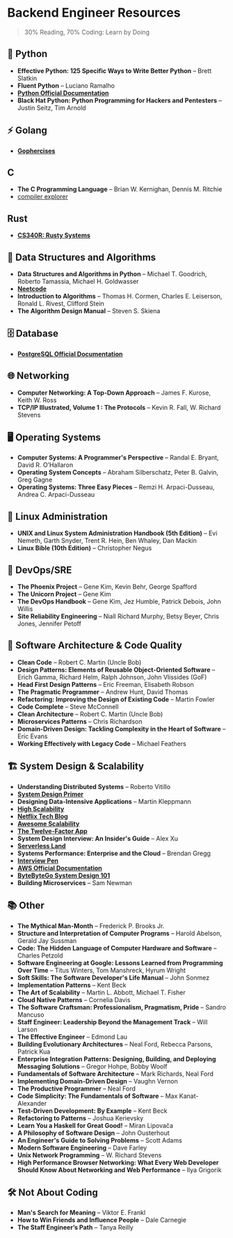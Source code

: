 # Backend Engineer Resources

> 30% Reading, 70% Coding: Learn by Doing

## 🐍 Python
- **Effective Python: 125 Specific Ways to Write Better Python** – Brett Slatkin  
- **Fluent Python** – Luciano Ramalho  
- **[Python Official Documentation](https://docs.python.org/3/)**  
- **Black Hat Python: Python Programming for Hackers and Pentesters** – Justin Seitz, Tim Arnold  

## ⚡ Golang
- **[Gophercises](https://gophercises.com/)**  

## C
- **The C Programming Language** – Brian W. Kernighan, Dennis M. Ritchie 
- [compiler explorer](https://godbolt.org/) 

## Rust
- **[CS340R: Rusty Systems](https://web.stanford.edu/class/cs340r/)**

## 📖 Data Structures and Algorithms
- **Data Structures and Algorithms in Python** – Michael T. Goodrich, Roberto Tamassia, Michael H. Goldwasser  
- **[Neetcode](https://neetcode.io/)**  
- **Introduction to Algorithms** – Thomas H. Cormen, Charles E. Leiserson, Ronald L. Rivest, Clifford Stein  
- **The Algorithm Design Manual** – Steven S. Skiena  

## 🗄️ Database
- **[PostgreSQL Official Documentation](https://www.postgresql.org/docs/)**  

## 🌐 Networking
- **Computer Networking: A Top-Down Approach** – James F. Kurose, Keith W. Ross
- **TCP/IP Illustrated, Volume 1 : The Protocols** – Kevin R. Fall, W. Richard Stevens

## 🖥️ Operating Systems
- **Computer Systems: A Programmer's Perspective** – Randal E. Bryant, David R. O’Hallaron  
- **Operating System Concepts** – Abraham Silberschatz, Peter B. Galvin, Greg Gagne  
- **Operating Systems: Three Easy Pieces** – Remzi H. Arpaci-Dusseau, Andrea C. Arpaci-Dusseau  

## 🐧 Linux Administration
- **UNIX and Linux System Administration Handbook (5th Edition)** – Evi Nemeth, Garth Snyder, Trent R. Hein, Ben Whaley, Dan Mackin  
- **Linux Bible (10th Edition)** – Christopher Negus

## 🚀 DevOps/SRE
- **The Phoenix Project** – Gene Kim, Kevin Behr, George Spafford  
- **The Unicorn Project** – Gene Kim  
- **The DevOps Handbook** – Gene Kim, Jez Humble, Patrick Debois, John Willis  
- **Site Reliability Engineering** – Niall Richard Murphy, Betsy Beyer, Chris Jones, Jennifer Petoff  

## 📐 Software Architecture & Code Quality
- **Clean Code** – Robert C. Martin (Uncle Bob)  
- **Design Patterns: Elements of Reusable Object-Oriented Software** – Erich Gamma, Richard Helm, Ralph Johnson, John Vlissides (GoF)  
- **Head First Design Patterns** – Eric Freeman, Elisabeth Robson  
- **The Pragmatic Programmer** – Andrew Hunt, David Thomas  
- **Refactoring: Improving the Design of Existing Code** – Martin Fowler  
- **Code Complete** – Steve McConnell  
- **Clean Architecture** – Robert C. Martin (Uncle Bob)  
- **Microservices Patterns** – Chris Richardson  
- **Domain-Driven Design: Tackling Complexity in the Heart of Software** – Eric Evans  
- **Working Effectively with Legacy Code** – Michael Feathers 

## 🏗 System Design & Scalability
- **Understanding Distributed Systems** – Roberto Vitillo  
- **[System Design Primer](https://github.com/donnemartin/system-design-primer)**  
- **Designing Data-Intensive Applications** – Martin Kleppmann  
- **[High Scalability](https://highscalability.com/)**  
- **[Netflix Tech Blog](https://netflixtechblog.com/)**  
- **[Awesome Scalability](https://github.com/binhnguyennus/awesome-scalability)**  
- **[The Twelve-Factor App](https://12factor.net/)**  
- **System Design Interview: An Insider's Guide** – Alex Xu  
- **[Serverless Land](https://serverlessland.com/)**  
- **Systems Performance: Enterprise and the Cloud** – Brendan Gregg  
- **[Interview Pen](https://www.youtube.com/@interviewpen)**  
- **[AWS Official Documentation](https://docs.aws.amazon.com/)**  
- **[ByteByteGo System Design 101](https://github.com/ByteByteGoHq/system-design-101)**  
- **Building Microservices** – Sam Newman  

## 📚 Other
- **The Mythical Man-Month** – Frederick P. Brooks Jr.  
- **Structure and Interpretation of Computer Programs** – Harold Abelson, Gerald Jay Sussman  
- **Code: The Hidden Language of Computer Hardware and Software** – Charles Petzold  
- **Software Engineering at Google: Lessons Learned from Programming Over Time** – Titus Winters, Tom Manshreck, Hyrum Wright  
- **Soft Skills: The Software Developer's Life Manual** – John Sonmez  
- **Implementation Patterns** – Kent Beck  
- **The Art of Scalability** – Martin L. Abbott, Michael T. Fisher  
- **Cloud Native Patterns** – Cornelia Davis  
- **The Software Craftsman: Professionalism, Pragmatism, Pride** – Sandro Mancuso  
- **Staff Engineer: Leadership Beyond the Management Track** – Will Larson  
- **The Effective Engineer** – Edmond Lau  
- **Building Evolutionary Architectures** – Neal Ford, Rebecca Parsons, Patrick Kua  
- **Enterprise Integration Patterns: Designing, Building, and Deploying Messaging Solutions** – Gregor Hohpe, Bobby Woolf  
- **Fundamentals of Software Architecture** – Mark Richards, Neal Ford  
- **Implementing Domain-Driven Design** – Vaughn Vernon  
- **The Productive Programmer** – Neal Ford  
- **Code Simplicity: The Fundamentals of Software** – Max Kanat-Alexander  
- **Test-Driven Development: By Example** – Kent Beck  
- **Refactoring to Patterns** – Joshua Kerievsky  
- **Learn You a Haskell for Great Good!** – Miran Lipovača  
- **A Philosophy of Software Design** – John Ousterhout  
- **An Engineer's Guide to Solving Problems** – Scott Adams  
- **Modern Software Engineering** – Dave Farley  
- **Unix Network Programming** – W. Richard Stevens 
- **High Performance Browser Networking: What Every Web Developer Should Know About Networking and Web Performance** – Ilya Grigorik  

## 🛠 Not About Coding
- **Man's Search for Meaning** – Viktor E. Frankl  
- **How to Win Friends and Influence People** – Dale Carnegie  
- **The Staff Engineer’s Path** – Tanya Reilly  
